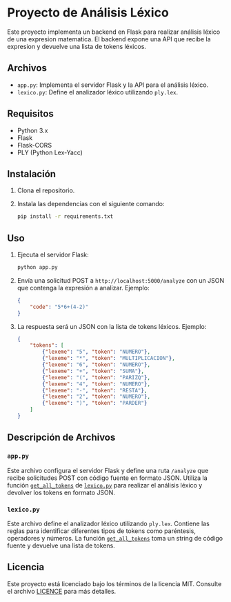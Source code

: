 # Proyecto de Análisis Léxico

Este proyecto implementa un backend en Flask para realizar análisis léxico de una expresion matematica. El backend expone una API que recibe la expresion y devuelve una lista de tokens léxicos.

## Archivos

- `app.py`: Implementa el servidor Flask y la API para el análisis léxico.
- `lexico.py`: Define el analizador léxico utilizando `ply.lex`.

## Requisitos

- Python 3.x
- Flask
- Flask-CORS
- PLY (Python Lex-Yacc)

## Instalación

1. Clona el repositorio.
2. Instala las dependencias con el siguiente comando:

    ```sh
    pip install -r requirements.txt
    ```

## Uso

1. Ejecuta el servidor Flask:

    ```sh
    python app.py
    ```

2. Envía una solicitud POST a `http://localhost:5000/analyze` con un JSON que contenga la expresión a analizar. Ejemplo:

    ```json
    {
        "code": "5*6+(4-2)"
    }
    ```

3. La respuesta será un JSON con la lista de tokens léxicos. Ejemplo:

    ```json
    {
        "tokens": [
            {"lexeme": "5", "token": "NUMERO"},
            {"lexeme": "*", "token": "MULTIPLICACION"},
            {"lexeme": "6", "token": "NUMERO"},
            {"lexeme": "+", "token": "SUMA"},
            {"lexeme": "(", "token": "PARIZQ"},
            {"lexeme": "4", "token": "NUMERO"},
            {"lexeme": "-", "token": "RESTA"},
            {"lexeme": "2", "token": "NUMERO"},
            {"lexeme": ")", "token": "PARDER"}
        ]
    }
    ```

## Descripción de Archivos

### `app.py`

Este archivo configura el servidor Flask y define una ruta `/analyze` que recibe solicitudes POST con código fuente en formato JSON. Utiliza la función [`get_all_tokens`](lexico.py) de [`lexico.py`](lexico.py) para realizar el análisis léxico y devolver los tokens en formato JSON.

### `lexico.py`

Este archivo define el analizador léxico utilizando `ply.lex`. Contiene las reglas para identificar diferentes tipos de tokens como paréntesis, operadores y números. La función [`get_all_tokens`](lexico.py) toma un string de código fuente y devuelve una lista de tokens.

## Licencia

Este proyecto está licenciado bajo los términos de la licencia MIT. Consulte el archivo [LICENCE](LICENCE) para más detalles.